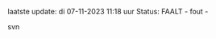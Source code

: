 laatste update: 
di 07-11-2023 11:18   uur 
Status: FAALT - fout - 
<div class="service R">svn</div>